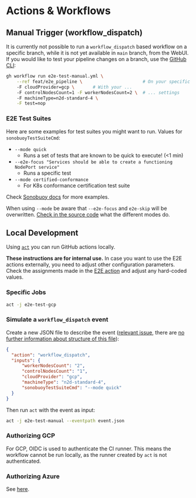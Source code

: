 # Actions & Workflows

## Manual Trigger (workflow_dispatch)

It is currently not possible to run a `workflow_dispatch` based workflow on a specific branch, while it is not yet available in `main` branch, from the WebUI. If you would like to test your pipeline changes on a branch, use the [GitHub CLI](https://github.com/cli/cli):

```bash
gh workflow run e2e-test-manual.yml \
    --ref feat/e2e_pipeline \                       # On your specific branch!
    -F cloudProvider=gcp \       # With your ...
    -F controlNodesCount=1 -F workerNodesCount=2 \  # ... settings
    -F machineType=n2d-standard-4 \
    -F test=nop
```

### E2E Test Suites

Here are some examples for test suites you might want to run. Values for `sonobuoyTestSuiteCmd`:

* `--mode quick`
  * Runs a set of tests that are known to be quick to execute! (<1 min)
* `--e2e-focus "Services should be able to create a functioning NodePort service"`
  * Runs a specific test
* `--mode certified-conformance`
  * For K8s conformance certification test suite

Check [Sonobuoy docs](https://sonobuoy.io/docs/latest/e2eplugin/) for more examples.

When using `--mode` be aware that `--e2e-focus` and `e2e-skip` will be overwritten. [Check in the source code](https://github.com/vmware-tanzu/sonobuoy/blob/e709787426316423a4821927b1749d5bcc90cb8c/cmd/sonobuoy/app/modes.go#L130) what the different modes do.

## Local Development

Using [`act`](https://github.com/nektos/act) you can run GitHub actions locally.

**These instructions are for internal use.**
In case you want to use the E2E actions externally, you need to adjust other configuration parameters.
Check the assignments made in the [E2E action](/.github/actions/e2e_test/action.yml) and adjust any hard-coded values.

### Specific Jobs

```bash
act -j e2e-test-gcp
```

### Simulate a `workflow_dispatch` event

Create a new JSON file to describe the event ([relevant issue](https://github.com/nektos/act/issues/332), there are [no further information about structure of this file](https://github.com/nektos/act/blob/master/pkg/model/github_context.go#L11)):

```json
{
  "action": "workflow_dispatch",
  "inputs": {
      "workerNodesCount": "2",
      "controlNodesCount": "1",
      "cloudProvider": "gcp",
      "machineType": "n2d-standard-4",
      "sonobuoyTestSuiteCmd": "--mode quick"
  }
}
```

Then run `act` with the event as input:

```bash
act -j e2e-test-manual --eventpath event.json
```

### Authorizing GCP

For GCP, OIDC is used to authenticate the CI runner.
This means the workflow cannot be run locally, as the runner created by `act` is not authenticated.

### Authorizing Azure

See [here](https://docs.edgeless.systems/constellation/workflows/config#creating-iam-credentials).
